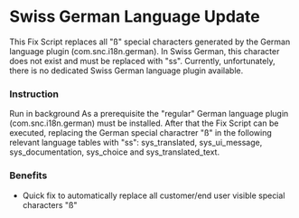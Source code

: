 # Swiss German Language Update

This Fix Script replaces all "ß" special characters generated by the German language plugin (com.snc.i18n.german). 
In Swiss German, this character does not exist and must be replaced with "ss". Currently, unfortunately, there is no dedicated Swiss German language plugin available. 

### Instruction

Run in background
As a prerequisite the "regular" German language plugin (com.snc.i18n.german) must be installed. 
After that the Fix Script can be executed, replacing the German special charactrer "ß" in the following relevant language tables with "ss": 
sys_translated, sys_ui_message, sys_documentation, sys_choice and sys_translated_text. 


### Benefits

- Quick fix to automatically replace all customer/end user visible special characters "ß" 
